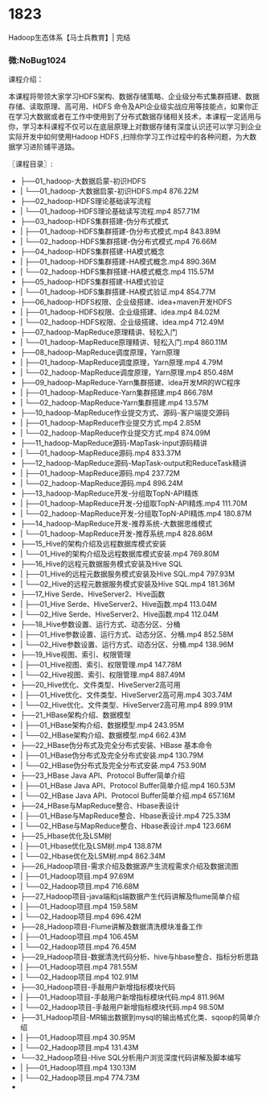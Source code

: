 # 1823
Hadoop生态体系【马士兵教育】| 完结
### 微:NoBug1024 


课程介绍：

本课程将带领大家学习HDFS架构、数据存储策略、企业级分布式集群搭建、数据存储、读取原理、高可用、HDFS 命令及API企业级实战应用等技能点，如果你正在学习大数据或者在工作中使用到了分布式数据存储相关技术，本课程一定适用与你，学习本科课程不仅可以在底层原理上对数据存储有深度认识还可以学习到企业实际开发中如何使用Hadoop HDFS ,扫除你学习工作过程中的各种问题，为大数据学习进阶铺平道路。

〖课程目录〗:

- ├──01_hadoop-大数据启蒙-初识HDFS  
- |   └──01_hadoop-大数据启蒙-初识HDFS.mp4  876.22M
- ├──02_hadoop-HDFS理论基础读写流程  
- |   └──01_hadoop-HDFS理论基础读写流程.mp4  857.71M
- ├──03_hadoop-HDFS集群搭建-伪分布式模式  
- |   ├──01_hadoop-HDFS集群搭建-伪分布式模式.mp4  843.89M
- |   └──02_hadoop-HDFS集群搭建-伪分布式模式.mp4  76.66M
- ├──04_hadoop-HDFS集群搭建-HA模式概念  
- |   ├──01_hadoop-HDFS集群搭建-HA模式概念.mp4  890.36M
- |   └──02_hadoop-HDFS集群搭建-HA模式概念.mp4  115.57M
- ├──05_hadoop-HDFS集群搭建-HA模式验证  
- |   └──01_hadoop-HDFS集群搭建-HA模式验证.mp4  854.77M
- ├──06_hadoop-HDFS权限、企业级搭建、idea+maven开发HDFS  
- |   ├──01_hadoop-HDFS权限、企业级搭建、idea.mp4  84.02M
- |   └──02_hadoop-HDFS权限、企业级搭建、idea.mp4  712.49M
- ├──07_hadoop-MapReduce原理精讲、轻松入门  
- |   └──01_hadoop-MapReduce原理精讲、轻松入门.mp4  860.11M
- ├──08_hadoop-MapReduce调度原理，Yarn原理  
- |   ├──01_hadoop-MapReduce调度原理，Yarn原理.mp4  4.79M
- |   └──02_hadoop-MapReduce调度原理，Yarn原理.mp4  850.48M
- ├──09_hadoop-MapReduce-Yarn集群搭建、idea开发MR的WC程序  
- |   ├──01_hadoop-MapReduce-Yarn集群搭建.mp4  866.78M
- |   └──02_hadoop-MapReduce-Yarn集群搭建.mp4  13.57M
- ├──10_hadoop-MapReduce作业提交方式、源码-客户端提交源码  
- |   ├──01_hadoop-MapReduce作业提交方式.mp4  2.85M
- |   └──02_hadoop-MapReduce作业提交方式.mp4  874.09M
- ├──11_hadoop-MapReduce源码-MapTask-input源码精讲  
- |   └──01_hadoop-MapReduce源码.mp4  833.37M
- ├──12_hadoop-MapReduce源码-MapTask-output和ReduceTask精讲  
- |   ├──01_hadoop-MapReduce源码.mp4  237.72M
- |   └──02_hadoop-MapReduce源码.mp4  896.24M
- ├──13_hadoop-MapReduce开发-分组取TopN-API精炼  
- |   ├──01_hadoop-MapReduce开发-分组取TopN-API精炼.mp4  111.70M
- |   └──02_hadoop-MapReduce开发-分组取TopN-API精炼.mp4  180.87M
- ├──14_hadoop-MapReduce开发-推荐系统-大数据思维模式  
- |   └──01_hadoop-MapReduce开发-推荐系统.mp4  828.86M
- ├──15_Hive的架构介绍及远程数据库模式安装  
- |   └──01_Hive的架构介绍及远程数据库模式安装.mp4  769.80M
- ├──16_Hive的远程元数据服务模式安装及Hive SQL  
- |   ├──01_Hive的远程元数据服务模式安装及Hive SQL.mp4  797.93M
- |   └──02_Hive的远程元数据服务模式安装及Hive SQL.mp4  181.36M
- ├──17_Hive Serde、HiveServer2、Hive函数  
- |   ├──01_Hive Serde、HiveServer2、Hive函数.mp4  113.04M
- |   └──02_Hive Serde、HiveServer2、Hive函数.mp4  112.04M
- ├──18_Hive参数设置、运行方式、动态分区、分桶  
- |   ├──01_Hive参数设置、运行方式、动态分区、分桶.mp4  852.58M
- |   └──02_Hive参数设置、运行方式、动态分区、分桶.mp4  138.96M
- ├──19_Hive视图、索引、权限管理  
- |   ├──01_Hive视图、索引、权限管理.mp4  147.78M
- |   └──02_Hive视图、索引、权限管理.mp4  887.49M
- ├──20_Hive优化、文件类型、HiveServer2高可用  
- |   ├──01_Hive优化、文件类型、HiveServer2高可用.mp4  303.74M
- |   └──02_Hive优化、文件类型、HiveServer2高可用.mp4  899.91M
- ├──21_HBase架构介绍、数据模型  
- |   ├──01_HBase架构介绍、数据模型.mp4  243.95M
- |   └──02_HBase架构介绍、数据模型.mp4  662.43M
- ├──22_HBase伪分布式及完全分布式安装、HBase 基本命令  
- |   ├──01_HBase伪分布式及完全分布式安装.mp4  130.79M
- |   └──02_HBase伪分布式及完全分布式安装.mp4  753.90M
- ├──23_HBase Java API、Protocol Buffer简单介绍  
- |   ├──01_HBase Java API、Protocol Buffer简单介绍.mp4  160.53M
- |   └──02_HBase Java API、Protocol Buffer简单介绍.mp4  657.16M
- ├──24_HBase与MapReduce整合、Hbase表设计  
- |   ├──01_HBase与MapReduce整合、Hbase表设计.mp4  725.33M
- |   └──02_HBase与MapReduce整合、Hbase表设计.mp4  123.66M
- ├──25_Hbase优化及LSM树  
- |   ├──01_Hbase优化及LSM树.mp4  138.87M
- |   └──02_Hbase优化及LSM树.mp4  862.34M
- ├──26_Hadoop项目-需求介绍及数据源产生流程需求介绍及数据流图  
- |   ├──01_Hadoop项目.mp4  97.69M
- |   └──02_Hadoop项目.mp4  716.68M
- ├──27_Hadoop项目-java端和js端数据产生代码讲解及flume简单介绍  
- |   ├──01_Hadoop项目.mp4  159.58M
- |   └──02_Hadoop项目.mp4  696.42M
- ├──28_Hadoop项目-Flume讲解及数据清洗模块准备工作  
- |   ├──01_Hadoop项目.mp4  106.45M
- |   └──02_Hadoop项目.mp4  76.45M
- ├──29_Hadoop项目-数据清洗代码分析、hive与hbase整合、指标分析思路  
- |   ├──01_Hadoop项目.mp4  781.55M
- |   └──02_Hadoop项目.mp4  102.91M
- ├──30_Hadoop项目-手敲用户新增指标模块代码  
- |   ├──01_Hadoop项目-手敲用户新增指标模块代码.mp4  811.96M
- |   └──02_Hadoop项目-手敲用户新增指标模块代码.mp4  98.50M
- ├──31_Hadoop项目-MR输出数据到mysql的输出格式化类、sqoop的简单介绍  
- |   ├──01_Hadoop项目.mp4  30.95M
- |   └──02_Hadoop项目.mp4  131.43M
- └──32_Hadoop项目-Hive SQL分析用户浏览深度代码讲解及脚本编写  
- |   ├──01_Hadoop项目.mp4  130.13M
- |   └──02_Hadoop项目.mp4  774.73M
- 
